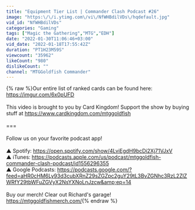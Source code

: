 ```yaml
---
title: "Equipment Tier List | Commander Clash Podcast #26"
image: "https:\/\/i.ytimg.com\/vi\/NfWHBdilVDs\/hqdefault.jpg"
vid_id: "NfWHBdilVDs"
categories: "Gaming"
tags: ["Magic the Gathering","MTG","EDH"]
date: "2022-01-30T11:06:46+03:00"
vid_date: "2022-01-18T17:55:42Z"
duration: "PT1H23M59S"
viewcount: "35962"
likeCount: "980"
dislikeCount: ""
channel: "MTGGoldfish Commander"
---
```

{% raw %}Our entire list of ranked cards can be found here: <a rel="nofollow" target="blank" href="https://imgur.com/6x0pUFD">https://imgur.com/6x0pUFD</a><br /><br />This video is brought to you by Card Kingdom! Support the show by buying stuff at <a rel="nofollow" target="blank" href="https://www.cardkingdom.com/mtggoldfish">https://www.cardkingdom.com/mtggoldfish</a><br /><br />===<br /><br />Follow us on your favorite podcast app!<br /><br />▲ Spotify: <a rel="nofollow" target="blank" href="https://open.spotify.com/show/4LviEgdH9bcDi2Xj71VJxV">https://open.spotify.com/show/4LviEgdH9bcDi2Xj71VJxV</a><br />▲ iTunes: <a rel="nofollow" target="blank" href="https://podcasts.apple.com/us/podcast/mtggoldfish-commander-clash-podcast/id1556296355">https://podcasts.apple.com/us/podcast/mtggoldfish-commander-clash-podcast/id1556296355</a><br />▲ Google Podcasts: <a rel="nofollow" target="blank" href="https://podcasts.google.com/?feed=aHR0cHM6Ly93d3cubXRnZ29sZGZpc2guY29tL3BvZGNhc3RzL2ZlZWRfY29tbWFuZGVyX2NsYXNoLnJzcw&amp;ep=14">https://podcasts.google.com/?feed=aHR0cHM6Ly93d3cubXRnZ29sZGZpc2guY29tL3BvZGNhc3RzL2ZlZWRfY29tbWFuZGVyX2NsYXNoLnJzcw&amp;ep=14</a><br /><br />Buy our merch! Clear out Richard's garage! <a rel="nofollow" target="blank" href="https://mtggoldfishmerch.com/">https://mtggoldfishmerch.com/</a>{% endraw %}
